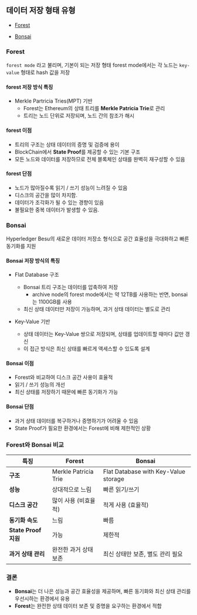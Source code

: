 
## 데이터 저장 형태 유형

- [Forest](#forest)

- [Bonsai](#bonsai)

### Forest

`forest mode` 라고 불리며, 기본이 되는 저장 형태
forest mode에서는 각 노드는 `key-value` 형태로 hash 값을 저장

#### forest 저장 방식 특징

- Merkle Partricia Tries(MPT) 기반
	- Forest는 Ethereum의 상태 트리를 **Merkle Patricia Trie**로 관리
	- 트리는 노드 단위로 저장되며, 노드 간의 참조가 해시

#### forest 이점

- 트리의 구조는 상태 데이터의 증명 및 검증에 용이
- BlockChain에서 **State Proof**를 제공할 수 있는 기본 구조
- 모든 노드와 데이터를 저장하므로 전체 블록체인 상태를 완벽히 재구성할 수 있음
#### forest 단점

- 노드가 많아질수록 읽기 / 쓰기 성능이 느려질 수 있음
- 디스크의 공간을 많이 차지함.
- 데이터가 조각화가 될 수 있는 경향이 있음
- 불필요한 중복 데이터가 발생할 수 있음.

### Bonsai

Hyperledger Besu의 새로운 데이터 저장소 형식으로 공간 효율성을 극대화하고 빠른 동기화를 지원

#### Bonsai 저장 방식의 특징

- Flat Database 구조
	- Bonsai 트리 구조는 데이터를 압축하여 저장
		- archive node의 forest mode에서는 약 12TB를 사용하는 반면, 
		  bonsai는 1100GB를 사용
	- 최신 상태 데이터만 저장이 가능하며, 과거 상태 데이터는 별도로 관리

- Key-Value 기반
	- 상태 데이터는 Key-Value 쌍으로 저장되며, 상태를 업데이트할 때마다 값만 갱신
	- 이 접근 방식은 최신 상태를 빠르게 액세스할 수 있도록 설계

#### Bonsai 이점

- Forest와 비교하여 디스크 공간 사용이 효율적
- 읽기 / 쓰기 성능의 개선
- 최신 상태를 저장하기 때문에 빠른 동기화가 가능

#### Bonsai 단점
- 과거 상태 데이터를 복구하거나 증명하기가 어려울 수 있음
- State Proof가 필요한 환경에서는 Forest에 비해 제한적인 상황


### Forest와 Bonsai 비교
| **특징**             | **Forest**           | **Bonsai**                           |
| ------------------ | -------------------- | ------------------------------------ |
| **구조**             | Merkle Patricia Trie | Flat Database with Key-Value storage |
| **성능**             | 상대적으로 느림             | 빠른 읽기/쓰기                             |
| **디스크 공간**         | 많이 사용 (비효율적)         | 적게 사용 (효율적)                          |
| **동기화 속도**         | 느림                   | 빠름                                   |
| **State Proof 지원** | 가능                   | 제한적                                  |
| **과거 상태 관리**       | 완전한 과거 상태 보존         | 최신 상태만 보존, 별도 관리 필요                  |


### 결론

- **Bonsai**는 더 나은 성능과 공간 효율성을 제공하며, 빠른 동기화와 최신 상태 관리를 우선시하는 환경에서 유용
- **Forest**는 완전한 상태 데이터 보존 및 증명을 요구하는 환경에서 적합